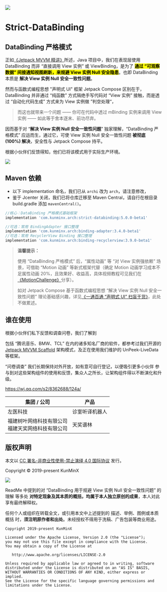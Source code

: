 ![](https://images.xiaozhuanlan.com/photo/2021/e3b68f1ec4b7be9762e87827cbc284f1.png)

# Strict-DataBinding

## DataBinding 严格模式

正如[《Jetpack MVVM 精讲》](https://juejin.im/post/6844903976240939021)所述，Java 项目中，我们在表现层使用 DataBinding 而非 “直接调用 View 实例” 或 ViewBinding，是为了 <mark>**通过 “可观察数据” 间接通知视图刷新，来规避 View 实例 Null 安全隐患**</mark>。也即 DataBinding 本质是 **解决 View 实例 Null 安全一致性问题**。

然而与函数式编程思想 "声明式 UI" 框架 Jetpack Compose 区别在于，DataBinding 并非通过 “纯函数” 方式隔绝手写代码对 “View 实例” 接触，而是透过 “自动化代码生成” 方式来为 View 实例做 ”判空处理“，

> 而这也就带来一个问题 —— 你可在代码中透过 mBinding 实例来调用 View 实例 —— 如此等于舍本逐末、前功尽弃。

因而基于对 “**解决 View 实例 Null 安全一致性问题**” 独家理解，“DataBinding 严格模式” 应运而生，通过它，可使 View 实例 Null 安全一致性问题 **被彻底 (100%) 解决**，安全性与 Jetpack Compose 持平。

根据小伙伴们反馈得知，他们已将该模式用于实际生产环境。

![](https://i.loli.net/2021/06/10/oaOjR8BwhDVTugC.jpg)


## Maven 依赖

- 以下 implementation 命名，我们已从 `archi` 改为 `arch`，请注意修改，
- 鉴于 Jcenter 关闭，我们已将仓库迁移至 Maven Central，请自行在根目录 build.gradle 添加 `mavenCentral()`。

```groovy
//核心：DataBinding 严格模式基础框架
implementation 'com.kunminx.arch:strict-databinding:5.0.0-beta1'

//可选：常用 BindingAdapter 接口整理
implementation 'com.kunminx.arch:binding-adapter:3.4.0-beta1'
//可选：常用 RecyclerView Binding 接口整理
implementation 'com.kunminx.arch:binding-recyclerview:3.9.0-beta1'
```

> **温馨提示：**
>
> 使用 “DataBinding 严格模式” 后，“属性动画” 等 “对 View 实例强依赖” 场景，可借助 “Motion 动画” 等新式框架代替（确定 Motion 动画学习成本不足属性动画 20%，且效果好、收益高，具体视频教程可见我们在[《MotionChallenge》](https://github.com/Jetpack-Missionary/MotionChallenge)分享）。
>
> 如对 Jetpack Compose 基于函数式编程思想 “解决 View 实例 Null 安全一致性问题” 理论基础感兴趣，详见[《一通百通 “声明式 UI” 扫盲干货》](https://xiaozhuanlan.com/topic/2356748910)，此处不做累述。


## 谁在使用

根据小伙伴们私下反馈和调查问卷，我们了解到

包括 “腾讯音乐、BMW、TCL” 在内的诸多知名厂商的软件，都参考过我们开源的 [Jetpack MVVM Scaffold](https://github.com/KunMinX/Jetpack-MVVM-Scaffold) 架构模式，及正在使用我们维护的 UnPeek-LiveData 等框架。

“问卷调查” 我们长期保持对外开放，如有意可自行登记，以便吸引更多小伙伴 参与到对这些架构组件的使用和反馈，集众人之所长，让架构组件得以不断演化和升级。

https://wj.qq.com/s2/8362688/124a/

| 集团 / 公司                                            | 产品           |
| ------------------------------------------------------ | -------------- |
| 左医科技                                               | 诊室听译机器人 |
| 福建树叶网络科技有限公司 <br> 福建天奖网络科技有限公司 | 天奖谱林       |


## 版权声明

本文以 [CC 署名-非商业性使用-禁止演绎 4.0 国际协议](https://creativecommons.org/licenses/by-nc-nd/4.0/deed.zh) 发行。

Copyright © 2019-present KunMinX

![](https://images.xiaozhuanlan.com/photo/2020/8fc6f51263babeb544bb4a7dae6cde59.jpg)

ReadMe 中提到的对 “DataBinding 用于规避 View 实例 Null 安全一致性问题” 的理解 等多处 **对特定现象及其本质的概括，均属于本人独立原创的成果**，本人对此享有最终解释权。

任何个人或组织在转载全文，或引用本文中上述提到的 描述、举例、图例或本质概括 时，**须注明原作者和出处**。未经授权不得用于洗稿、广告包装等商业用途。

```
Copyright 2019-present KunMinX

Licensed under the Apache License, Version 2.0 (the "License");
you may not use this file except in compliance with the License.
You may obtain a copy of the License at

   http://www.apache.org/licenses/LICENSE-2.0

Unless required by applicable law or agreed to in writing, software
distributed under the License is distributed on an "AS IS" BASIS,
WITHOUT WARRANTIES OR CONDITIONS OF ANY KIND, either express or implied.
See the License for the specific language governing permissions and
limitations under the License.
```